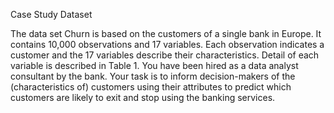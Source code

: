 
Case Study Dataset

The data set Churn is based on the customers of a single bank in Europe. It 
contains 10,000 observations and 17 variables. Each observation indicates a 
customer and the 17 variables describe their characteristics. Detail of each variable 
is described in Table 1. You have been hired as a data analyst consultant by the 
bank. Your task is to inform decision-makers of the (characteristics of) customers 
using their attributes to predict which customers are likely to exit and stop using the 
banking services.
